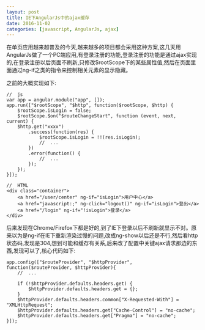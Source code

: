 ```yaml
---
layout: post
title: IE下AngularJs中的ajax缓存
date: 2016-11-02
categories: [javascript, AngularJs, ajax]
---
```


在单页应用越来越普及的今天,越来越多的项目都会采用这种方案,这几天用AngularJs做了一个PC端应用,有登录注册的功能,登录注册的功能是通过ajax实现的,在登录注册以后页面不刷新,只修改$rootScope下的某些属性值,然后在页面里面通过ng-if之类的指令来控制相关元素的显示隐藏。

之前的大概实现如下:

    //  js
    var app = angular.module("app", []);
    app.run(["$rootScope", "$http", function($rootScope, $http) {
        $rootScope.isLogin = false;
        $rootScope.$on("$routeChangeStart", function (event, next, current) {
        $http.get("xxxx")
            .success(function(res) {
                $rootScope.isLogin = !!(res.isLogin);
                //  ...
            })
            .error(function() {
                //  ...
            });
        });
    }]);

    //  HTML
    <div class="container">
        <a href="/user/center" ng-if="isLogin">用户中心</a>
        <a href="javascript:;" ng-click="logout()" ng-if="isLogin">登出</a>
        <a href="/login" ng-if="!isLogin">登录</a>
    </div>

后来发现在Chrome/Firefox下都是好的,到了IE下登录以后不刷新就显示不对。原来以为是ng-if在IE下重新渲染过慢的问题,改成ng-show以后还是不行,然后看http状态码,发现是304,想到可能和缓存有关系,后来改了配置中关键ajax请求那边的东西,发现可以了,核心代码如下:


    app.config(["$routeProvider", "$httpProvider", function($routeProvider, $httpProvider){
        //  ...
        
        if (!$httpProvider.defaults.headers.get) {
            $httpProvider.defaults.headers.get = {};
        }
        $httpProvider.defaults.headers.common["X-Requested-With"] = "XMLHttpRequest";
        $httpProvider.defaults.headers.get["Cache-Control"] = "no-cache";
        $httpProvider.defaults.headers.get["Pragma"] = "no-cache";
    }]);

